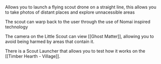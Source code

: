 Allows you to launch a flying scout drone on a straight line, this allows you to take photos of distant places and explore unnacessible areas

The scout can warp back to the user through the use of Nomai inspired technology

The camera on the Little Scout can view [[Ghost Matter]], allowing you to avoid being harmed by areas that contain it.

There is a Scout Launcher that allows you to test how it works on the [[Timber Hearth - Village]].